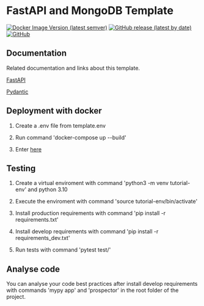 # FastAPI and MongoDB Template

[![Docker Image Version (latest semver)](https://img.shields.io/docker/v/germanmt/fastapi_mongodb_template?label=dockerhub&logo=docker&sort=semver)](https://hub.docker.com/repository/docker/germanmt/fastapi_mongodb_template) [![GitHub release (latest by date)](https://img.shields.io/github/v/release/GermanMT/fastapi_mongodb_template?color=green&logo=github)](https://github.com/GermanMT/fastapi_mongodb_template/releases) [![GitHub](https://img.shields.io/github/license/GermanMT/fastapi_mongodb_template)](https://github.com/GermanMT/fastapi_mongodb_template/blob/main/LICENSE.md)

## Documentation

Related documentation and links about this template.

[FastAPI](https://fastapi.tiangolo.com/)

[Pydantic](https://pydantic-docs.helpmanual.io/)

## Deployment with docker

1. Create a .env file from template.env

2. Run command 'docker-compose up --build'

3. Enter [here](http://0.0.0.0:8000/docs)

## Testing

1. Create a virtual enviroment with command 'python3 -m venv tutorial-env' and python 3.10

2. Execute the enviroment with command 'source tutorial-env/bin/activate'

3. Install production requirements with command 'pip install -r requirements.txt'

4. Install develop requirements with command 'pip install -r requirements_dev.txt'

5. Run tests with command 'pytest test/'

## Analyse code

You can analyse your code best practices after install develop requirements with commands 'mypy app' and 'prospector' in the root folder of the project.
